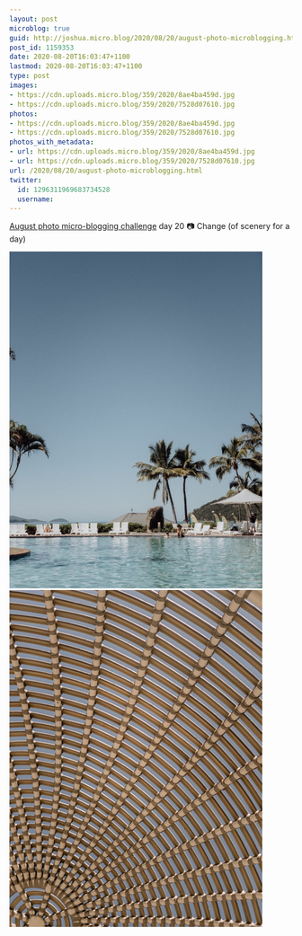 ```yaml
---
layout: post
microblog: true
guid: http://joshua.micro.blog/2020/08/20/august-photo-microblogging.html
post_id: 1159353
date: 2020-08-20T16:03:47+1100
lastmod: 2020-08-20T16:03:47+1100
type: post
images:
- https://cdn.uploads.micro.blog/359/2020/8ae4ba459d.jpg
- https://cdn.uploads.micro.blog/359/2020/7528d07610.jpg
photos:
- https://cdn.uploads.micro.blog/359/2020/8ae4ba459d.jpg
- https://cdn.uploads.micro.blog/359/2020/7528d07610.jpg
photos_with_metadata:
- url: https://cdn.uploads.micro.blog/359/2020/8ae4ba459d.jpg
- url: https://cdn.uploads.micro.blog/359/2020/7528d07610.jpg
url: /2020/08/20/august-photo-microblogging.html
twitter:
  id: 1296311969683734528
  username: 
---
```

[August photo micro-blogging challenge](https://micro.welltempered.net/2020/07/23/august-photoblogging-challenge.html) day 20 📷 Change (of scenery for a day)

<img src="uploads/2020/8ae4ba459d.jpg" width="450" height="600" alt="" /><img src="uploads/2020/7528d07610.jpg" width="450" height="600" alt="" />
